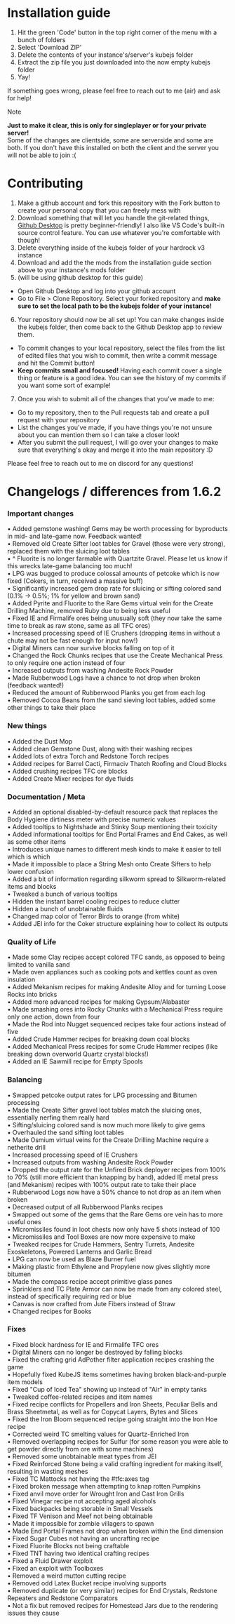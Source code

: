 # Installation guide
1. Hit the green 'Code' button in the top right corner of the menu with a bunch of folders
2. Select 'Download ZIP'
3. Delete the contents of your instance's/server's kubejs folder
4. Extract the zip file you just downloaded into the now empty kubejs folder
5. Yay!

If something goes wrong, please feel free to reach out to me (air) and ask for help!

> [!note]
> **Just to make it clear, this is only for singleplayer or for your private server!**  
> Some of the changes are clientside, some are serverside and some are both. If you don't have this installed on both the client and the server you will not be able to join :(

# Contributing
1. Make a github account and fork this repository with the Fork button to create your personal copy that you can freely mess with
2. Download something that will let you handle the git-related things, [Github Desktop](https://desktop.github.com/download/) is pretty beginner-friendly! I also like VS Code's built-in source control feature. You can use whatever you're comfortable with though!
3. Delete everything inside of the kubejs folder of your hardrock v3 instance
4. Download and add the the mods from the installation guide section above to your instance's mods folder
5. (will be using github desktop for this guide)
- Open Github Desktop and log into your github account
- Go to File > Clone Repository. Select your forked repository and **make sure to set the local path to be the kubejs folder of your instance!**
6. Your repository should now be all set up! You can make changes inside the kubejs folder, then come back to the Github Desktop app to review them.
- To commit changes to your local repository, select the files from the list of edited files that you wish to commit, then write a commit message and hit the Commit button!
- **Keep commits small and focused!** Having each commit cover a single thing or feature is a good idea. You can see the history of my commits if you want some sort of example!
7. Once you wish to submit all of the changes that you've made to me:
- Go to my repository, then to the Pull requests tab and create a pull request with your repository
- List the changes you've made, if you have things you're not unsure about you can mention them so I can take a closer look!
- After you submit the pull request, I will go over your changes to make sure that everything's okay and merge it into the main repository :D

Please feel free to reach out to me on discord for any questions!



# Changelogs / differences from 1.6.2
### Important changes
• Added gemstone washing! Gems may be worth processing for byproducts in mid- and late-game now. Feedback wanted! <br/>
• Removed old Create Sifter loot tables for Gravel (those were very strong), replaced them with the sluicing loot tables <br/>
• ^ Fluorite is no longer farmable with Quartzite Gravel. Please let us know if this wrecks late-game balancing too much! <br/>
• LPG was bugged to produce colossal amounts of petcoke which is now fixed (Cokers, in turn, received a massive buff) <br/>
• Significantly increased gem drop rate for sluicing or sifting colored sand (0.1% -> 0.5%; 1% for yellow and brown sand) <br/>
• Added Pyrite and Fluorite to the Rare Gems virtual vein for the Create Drilling Machine, removed Ruby due to being less useful <br/>
• Fixed IE and Firmalife ores being unusually soft (they now take the same time to break as raw stone, same as all TFC ores) <br/>
• Increased processing speed of IE Crushers (dropping items in without a chute may not be fast enough for input now!) <br/>
• Digital Miners can now survive blocks falling on top of it <br/>
• Changed the Rock Chunks recipes that use the Create Mechanical Press to only require one action instead of four <br/>
• Increased outputs from washing Andesite Rock Powder <br/>
• Made Rubberwood Logs have a chance to not drop when broken (feedback wanted!) <br/>
• Reduced the amount of Rubberwood Planks you get from each log <br/>
• Removed Cocoa Beans from the sand sieving loot tables, added some other things to take their place <br/>



### New things
• Added the Dust Mop <br/>
• Added clean Gemstone Dust, along with their washing recipes <br/>
• Added lots of extra Torch and Redstone Torch recipes <br/>
• Added recipes for Barrel Cacti, Firmaciv Thatch Roofing and Cloud Blocks <br/>
• Added crushing recipes TFC ore blocks <br/>
• Added Create Mixer recipes for dye fluids <br/>

### Documentation / Meta
• Added an optional disabled-by-default resource pack that replaces the Body Hygiene dirtiness meter with precise numeric values <br/>
• Added tooltips to Nightshade and Stinky Soup mentioning their toxicity <br/>
• Added informational tooltips for End Portal Frames and End Cakes, as well as some other items <br/>
• Introduces unique names to different mesh kinds to make it easier to tell which is which <br/>
• Made it impossible to place a String Mesh onto Create Sifters to help lower confusion <br/>
• Added a bit of information regarding silkworm spread to Silkworm-related items and blocks <br/>
• Tweaked a bunch of various tooltips <br/>
• Hidden the instant barrel cooling recipes to reduce clutter <br/>
• Hidden a bunch of unobtainable fluids <br/>
• Changed map color of Terror Birds to orange (from white) <br/>
• Added JEI info for the Coker structure explaining how to collect its outputs <br/>

### Quality of Life
• Made some Clay recipes accept colored TFC sands, as opposed to being limited to vanilla sand <br/>
• Made oven appliances such as cooking pots and kettles count as oven insulation <br/>
• Added Mekanism recipes for making Andesite Alloy and for turning Loose Rocks into bricks <br/>
• Added more advanced recipes for making Gypsum/Alabaster <br/>
• Made smashing ores into Rocky Chunks with a Mechanical Press require only one action, down from four <br/>
• Made the Rod into Nugget sequenced recipes take four actions instead of five <br/>
• Added Crude Hammer recipes for breaking down coal blocks <br/>
• Added Mechanical Press recipes for some Crude Hammer recipes (like breaking down overworld Quartz crystal blocks!) <br/>
• Added an IE Sawmill recipe for Empty Spools <br/>

### Balancing
• Swapped petcoke output rates for LPG processing and Bitumen processing <br/>
• Made the Create Sifter gravel loot tables match the sluicing ones, essentially nerfing them really hard <br/>
• Sifting/sluicing colored sand is now much more likely to give gems <br/>
• Overhauled the sand sifting loot tables <br/>
• Made Osmium virtual veins for the Create Drilling Machine require a netherite drill <br/>
• Increased processing speed of IE Crushers <br/>
• Increased outputs from washing Andesite Rock Powder <br/>
• Dropped the output rate for the Unfired Brick deployer recipes from 100% to 70% (still more efficient than knapping by hand), added IE metal press (and Mekanism) recipes with 100% output rate to take their place <br/>
• Rubberwood Logs now have a 50% chance to not drop as an item when broken <br/>
• Decreased output of all Rubberwood Planks recipes <br/>
• Swapped out some of the gems that the Rare Gems ore vein has to more useful ones <br/>
• Micromissiles found in loot chests now only have 5 shots instead of 100 <br/>
• Micromissiles and Tool Boxes are now more expensive to make <br/>
• Tweaked recipes for Crude Hammers, Sentry Turrets, Andesite Exoskeletons, Powered Lanterns and Garlic Bread <br/>
• LPG can now be used as Blaze Burner fuel <br/>
• Making plastic from Ethylene and Propylene now gives slightly more bitumen <br/>
• Made the compass recipe accept primitive glass panes <br/>
• Sprinklers and TC Plate Armor can now be made from any colored steel, instead of specifically requiring red or blue <br/>
• Canvas is now crafted from Jute Fibers instead of Straw <br/>
• Changed recipes for Books <br/>

### Fixes
• Fixed block hardness for IE and Firmalife TFC ores <br/>
• Digital Miners can no longer be destroyed by falling blocks <br/>
• Fixed the crafting grid AdPother filter application recipes crashing the game <br/>
• Hopefully fixed KubeJS items sometimes having broken black-and-purple item models <br/>
• Fixed "Cup of Iced Tea" showing up instead of "Air" in empty tanks <br/>
• Tweaked coffee-related recipes and item names <br/>
• Fixed recipe conflicts for Propellers and Iron Sheets, Peculiar Bells and Brass Sheetmetal, as well as for Copycat Layers, Bytes and Slices <br/>
• Fixed the Iron Bloom sequenced recipe going straight into the Iron Hoe recipe <br/>
• Corrected weird TC smelting values for Quartz-Enriched Iron <br/>
• Removed overlapping recipes for Sulfur (for some reason you were able to get powder directly from ore with some machines) <br/>
• Removed some unobtainable meat types from JEI <br/>
• Fixed Reinforced Stone being a valid crafting ingredient for making itself, resulting in wasting meshes <br/>
• Fixed TC Mattocks not having the #tfc:axes tag <br/>
• Fixed broken message when attempting to knap rotten Pumpkins <br/>
• Fixed anvil move order for Wrought Iron and Cast Iron Grills <br/>
• Fixed Vinegar recipe not accepting aged alcohols <br/>
• Fixed backpacks being storable in Small Vessels <br/>
• Fixed TF Venison and Meef not being obtainable <br/>
• Made it impossible for zombie villagers to spawn <br/>
• Made End Portal Frames not drop when broken within the End dimension <br/>
• Fixed Sugar Cubes not having an uncrafting recipe <br/>
• Fixed Fluorite Blocks not being craftable <br/>
• Fixed TNT having two identical crafting recipes <br/>
• Fixed a Fluid Drawer exploit <br/>
• Fixed an exploit with Toolboxes <br/>
• Removed a weird mutton cutting recipe <br/>
• Removed odd Latex Bucket recipe involving supports <br/>
• Removed duplicate (or very similar) recipes for End Crystals, Redstone Repeaters and Redstone Comparators <br/>
• Not a fix but removed recipes for Homestead Jars due to the rendering issues they cause <br/>